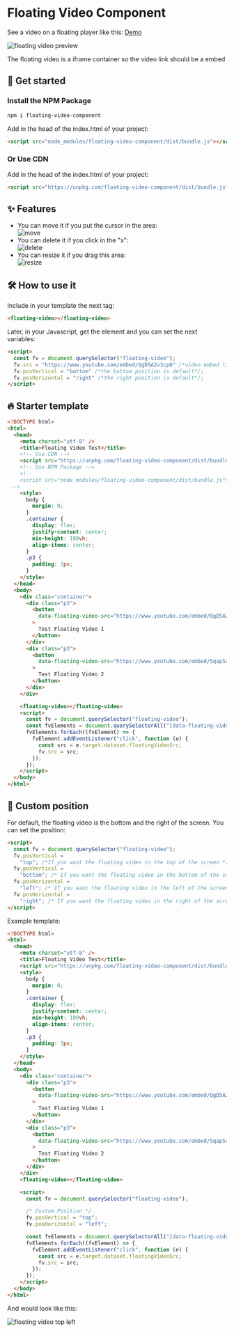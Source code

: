 # Floating Video Component

See a video on a floating player like this: [Demo](https://floating-video-component.glitch.me/)

![floating video preview](https://gitlab.com/RHRivasG/floating-video-component/-/raw/main/docs/be78a8688f3845188823a54c2e7f3b91.png)

The floating video is a iframe container so the video link should be a embed

## 🚀 Get started

### Install the NPM Package

```bash
npm i floating-video-component
```

Add in the head of the index.html of your project:

```html
<script src="node_modules/floating-video-component/dist/bundle.js"></script>
```

### Or Use CDN

Add in the head of the index.html of your project:

```html
<script src="https://unpkg.com/floating-video-component/dist/bundle.js"></script>
```

## ✨ Features

- You can move it if you put the cursor in the area: <br />
  ![move](https://gitlab.com/RHRivasG/floating-video-component/-/raw/main/docs/d4e7d68ffed44d9ea337265a6c1b9db7.png) <br />
- You can delete it if you click in the "x": <br />
  ![delete](https://gitlab.com/RHRivasG/floating-video-component/-/raw/main/docs/4060a1be932248b6ad0b2df8f6189528.png) <br />
- You can resize it if you drag this area: <br />
  ![resize](https://gitlab.com/RHRivasG/floating-video-component/-/raw/main/docs/4c0e77a3716c4ea2812bb945d53a8715.png) <br />

## 🛠️ How to use it

Include in your template the next tag:

```html
<floating-video></floating-video>
```

Later, in your Javascript, get the element and you can set the next variables:

```html
<script>
  const fv = document.querySelector("floating-video");
  fv.src = "https://www.youtube.com/embed/QgD5A2v3cp0" /*video embed link*/;
  fv.posVertical = "bottom" /*the bottom position is default*/;
  fv.posHorizontal = "right" /*the right position is default*/;
</script>
```

## 🔥 Starter template

```html
<!DOCTYPE html>
<html>
  <head>
    <meta charset="utf-8" />
    <title>Floating Video Test</title>
    <!-- Use CDN -->
    <script src="https://unpkg.com/floating-video-component/dist/bundle.js"></script>
    <!-- Use NPM Package -->
    <!-- 
    <script src="node_modules/floating-video-component/dist/bundle.js"></script>
 -->
    <style>
      body {
        margin: 0;
      }
      .container {
        display: flex;
        justify-content: center;
        min-height: 100vh;
        align-items: center;
      }
      .p3 {
        padding: 3px;
      }
    </style>
  </head>
  <body>
    <div class="container">
      <div class="p3">
        <button
          data-floating-video-src="https://www.youtube.com/embed/QgD5A2v3cp0"
        >
          Test Floating Video 1
        </button>
      </div>
      <div class="p3">
        <button
          data-floating-video-src="https://www.youtube.com/embed/5qap5aO4i9A"
        >
          Test Floating Video 2
        </button>
      </div>
    </div>

    <floating-video></floating-video>
    <script>
      const fv = document.querySelector("floating-video");
      const fvElements = document.querySelectorAll("[data-floating-video-src]");
      fvElements.forEach((fvElement) => {
        fvElement.addEventListener("click", function (e) {
          const src = e.target.dataset.floatingVideoSrc;
          fv.src = src;
        });
      });
    </script>
  </body>
</html>
```

## 🔧 Custom position

For default, the floating video is the bottom and the right of the screen. You can set the position:

```html
<script>
  const fv = document.querySelector("floating-video");
  fv.posVertical =
    "top"; /*If you want the floating video in the top of the screen */
  fv.posVertical =
    "bottom"; /* If you want the floating video in the bottom of the screen */
  fv.posHorizontal =
    "left"; /* If you want the floating video in the left of the screen */
  fv.posHorizontal =
    "right"; /* If you want the floating video in the right of the screen */
</script>
```

Example template:

```html
<!DOCTYPE html>
<html>
  <head>
    <meta charset="utf-8" />
    <title>Floating Video Test</title>
    <script src="https://unpkg.com/floating-video-component/dist/bundle.js"></script>
    <style>
      body {
        margin: 0;
      }
      .container {
        display: flex;
        justify-content: center;
        min-height: 100vh;
        align-items: center;
      }
      .p3 {
        padding: 3px;
      }
    </style>
  </head>
  <body>
    <div class="container">
      <div class="p3">
        <button
          data-floating-video-src="https://www.youtube.com/embed/QgD5A2v3cp0"
        >
          Test Floating Video 1
        </button>
      </div>
      <div class="p3">
        <button
          data-floating-video-src="https://www.youtube.com/embed/5qap5aO4i9A"
        >
          Test Floating Video 2
        </button>
      </div>
    </div>
    <floating-video></floating-video>

    <script>
      const fv = document.querySelector("floating-video");

      /* Custom Position */
      fv.posVertical = "top";
      fv.posHorizontal = "left";

      const fvElements = document.querySelectorAll("[data-floating-video-src]");
      fvElements.forEach((fvElement) => {
        fvElement.addEventListener("click", function (e) {
          const src = e.target.dataset.floatingVideoSrc;
          fv.src = src;
        });
      });
    </script>
  </body>
</html>
```

And would look like this:

![floating video top left](https://gitlab.com/RHRivasG/floating-video-component/-/raw/main/docs/cb72537a7b7e419f8a3a5f0ffff70f42.png)
